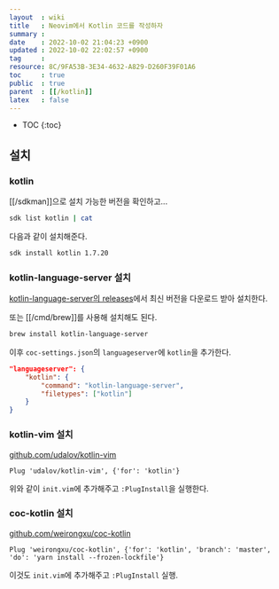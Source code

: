 ```yaml
---
layout  : wiki
title   : Neovim에서 Kotlin 코드를 작성하자
summary : 
date    : 2022-10-02 21:04:23 +0900
updated : 2022-10-02 22:02:57 +0900
tag     : 
resource: 8C/9FA53B-3E34-4632-A829-D260F39F01A6
toc     : true
public  : true
parent  : [[/kotlin]]
latex   : false
---
```

* TOC
{:toc}

## 설치

### kotlin

[[/sdkman]]으로 설치 가능한 버전을 확인하고...

```bash
sdk list kotlin | cat
```

다음과 같이 설치해준다.

```bash
sdk install kotlin 1.7.20
```

### kotlin-language-server 설치

[kotlin-language-server의 releases]( https://github.com/fwcd/kotlin-language-server/releases )에서 최신 버전을 다운로드 받아 설치한다.

또는 [[/cmd/brew]]를 사용해 설치해도 된다.

```bash
brew install kotlin-language-server
```

이후 `coc-settings.json`의 `languageserver`에 `kotlin`을 추가한다.

```json
"languageserver": {
    "kotlin": {
        "command": "kotlin-language-server",
        "filetypes": ["kotlin"]
    }
}
```

### kotlin-vim 설치

[github.com/udalov/kotlin-vim]( https://github.com/udalov/kotlin-vim )

```viml
Plug 'udalov/kotlin-vim', {'for': 'kotlin'}
```

위와 같이 `init.vim`에 추가해주고 `:PlugInstall`을 실행한다.

### coc-kotlin 설치

[github.com/weirongxu/coc-kotlin]( https://github.com/weirongxu/coc-kotlin )

```viml
Plug 'weirongxu/coc-kotlin', {'for': 'kotlin', 'branch': 'master', 'do': 'yarn install --frozen-lockfile'}
```

이것도 `init.vim`에 추가해주고 `:PlugInstall` 실행.

